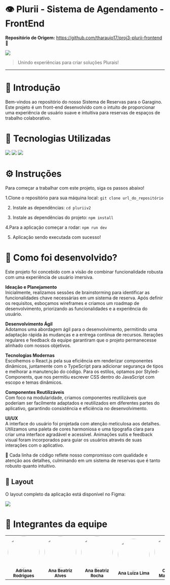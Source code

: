 # 👁 Plurii - Sistema de Agendamento - FrontEnd

**Repositório de Origem:** https://github.com/tharaujo17/proj3-plurii-frontend 🤝

<img src="https://github.com/anabxalves/anabxalves/assets/108446826/18072226-9184-45db-afb8-f283bd7faaeb"/>

> Unindo experiências para criar soluções Plurais!
---

# 🌟 Introdução
Bem-vindos ao repositório do nosso Sistema de Reservas para o Garagino. Este projeto é um front-end desenvolvido com o intuito de proporcionar uma experiência de usuário suave e intuitiva para reservas de espaços de trabalho colaborativo.

# 🚀 Tecnologias Utilizadas
<img src="https://img.shields.io/badge/React-20232A?style=for-the-badge&logo=react&logoColor=61DAFB" />
<img src="https://img.shields.io/badge/TypeScript-3178C6?style=for-the-badge&logo=typescript&logoColor=white" />
<img src="https://img.shields.io/badge/styled--components-DB7093?style=for-the-badge&logo=styled-components&logoColor=white" />

# ⚙️ Instruções
Para começar a trabalhar com este projeto, siga os passos abaixo!

1.Clone o repositório para sua máquina local:
    ```git clone url_do_repositório```  

  2. Instale as dependências:
    ```cd pluriiv2```

3. Instale as dependências do projeto:
    ```npm install```

4.Para a aplicação começar a rodar:
    ```npm run dev```
    
5. Aplicação sendo executada com sucesso!


# 📄 Como foi desenvolvido?
Este projeto foi concebido com a visão de combinar funcionalidade robusta com uma experiência de usuário imersiva. 

  **Ideação e Planejamento** <br />
Inicialmente, realizamos sessões de brainstorming para identificar as funcionalidades chave necessárias em um sistema de reserva. Após definir os requisitos, esboçamos wireframes e criamos um roadmap de desenvolvimento, priorizando as funcionalidades e a experiência do usuário.

  **Desenvolvimento Ágil** <br />
Adotamos uma abordagem ágil para o desenvolvimento, permitindo uma adaptação rápida às mudanças e a entrega contínua de recursos. Iterações regulares e feedback da equipe garantiram que o projeto permanecesse alinhado com nossos objetivos.

  **Tecnologias Modernas** <br />
Escolhemos o React.js pela sua eficiência em renderizar componentes dinâmicos, juntamente com o TypeScript para adicionar segurança de tipos e melhorar a manutenção do código. Para os estilos, optamos por Styled-Components, que nos permitiu escrever CSS dentro do JavaScript com escopo e temas dinâmicos.

  **Componentes Reutilizáveis** <br />
Com foco na modularidade, criamos componentes reutilizáveis que poderiam ser facilmente adaptados e reutilizados em diferentes partes do aplicativo, garantindo consistência e eficiência no desenvolvimento.

  **UI/UX** <br />
A interface do usuário foi projetada com atenção meticulosa aos detalhes. Utilizamos uma paleta de cores harmoniosa e uma tipografia clara para criar uma interface agradável e acessível. Animações sutis e feedback visual foram incorporados para guiar os usuários através de suas interações com o aplicativo.

🌟 Cada linha de código reflete nosso compromisso com qualidade e atenção aos detalhes, culminando em um sistema de reservas que é tanto robusto quanto intuitivo. 

## 🎨 Layout

O layout completo da aplicação está disponível no Figma:

<a href="https://www.figma.com/proto/TjWS7gPzge1Yv398tRMIGQ/Projetos-3_PlurII?type=design&node-id=728-2196&t=k6GWB3zTk8Ul7R7a-0&scaling=min-zoom&starting-point-node-id=942%3A4551&show-proto-sidebar=1">
  <img src="https://img.shields.io/badge/Acessar%20Layout%20-Figma-%2304D361">
</a>

# 🤝 Integrantes da equipe
<table>
  <tr>
    <td align="center"><img style="border-radius: 50%;" src="https://avatars.githubusercontent.com/u/108764670?v=4" width="100px;"/><br/><sub><b>Adriana Rodrigues</b></sub></a><br/></a></td>
    <td align="center"><img style="border-radius: 50%;" src="https://avatars.githubusercontent.com/u/108446826?v=4" width="100px;"/><br/><sub><b>Ana Beatriz Alves</b></sub></a><br/></a></td>
    <td align="center"><img style="border-radius: 50%;" src="./assets/ANA BEATRIZ ROCHA.png" width="100px;" alt=""/><br/><sub><b>Ana Beatriz Rocha</b></sub></a><br /></a></td>
    <td align="center"><img style="border-radius: 50%;" src="./assets/ANA LUIZA LIMA.jpeg" width="100px;" alt=""/><br/><sub><b>Ana Luiza Lima</b></sub></a><br/></a></td>
    <td align="center"><img style="border-radius: 50%;" src="https://avatars.githubusercontent.com/u/104402971?v=4" width="100px;"/><br/><sub><b>Cristina Matsunaga</b></sub></a><br /></a></td>
    <td align="center"><img style="border-radius: 50%;" src="https://avatars.githubusercontent.com/u/39159963?v=4" width="100px;"/><br/><sub><b>Francisco Luz</b></sub></a><br /></a></td>
    <td align="center"><img style="border-radius: 50%;" src="./assets/JORGE.jpeg" width="100px;" alt=""/><br /><sub><b>Jorge Herbster</b></sub></a><br/></a></td>
    <td align="center"><img style="border-radius: 50%;" src="./assets/LUCI.jpeg" width="100px;" alt=""/><br /><sub><b>Lucibelle Lemos</b></sub></a><br/></a></td>
    <td align="center"><img style="border-radius: 50%;" src="https://avatars.githubusercontent.com/marianefontes" width="100px;" alt=""/><br /><sub><b>Mariane Fontes</b></sub></a><br/></a></td>
    <td align="center"><img style="border-radius: 50%;" src="https://avatars.githubusercontent.com/u/112591325?v=4" width="100px;"/><br/><sub><b>Thiago Araújo</b></sub></a><br /></a></td>
  </tr>
</table>
